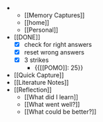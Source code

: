 - 
    - [[Memory Captures]]
    - [[home]]
    - [[Personal]]
- [[DONE]]
    - [x] check for right answers
    - [x] reset wrong answers
    - [x] 3 strikes
        - {{[[POMO]]: 25}}
- [[Quick Capture]]
- [[Literature Notes]]
- [[Reflection]]
    - [[What did I learn]]
    - [[What went well?]]
    - [[What could be better?]]
